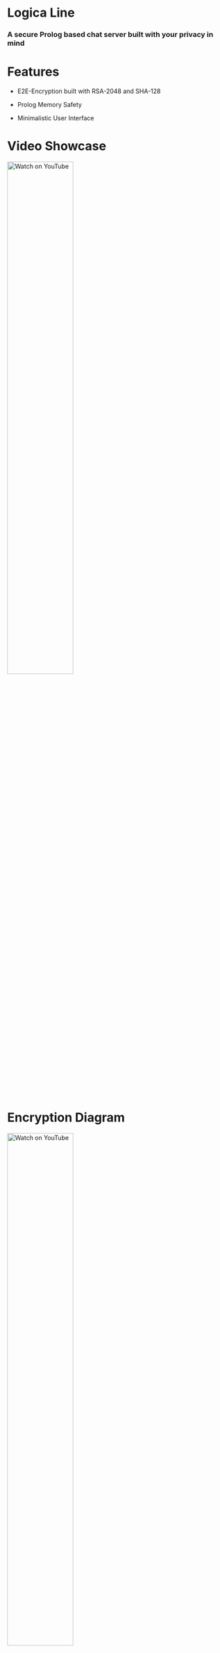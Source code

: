 # Logica Line

### A secure Prolog based chat server built with your privacy in mind

# Features

  * E2E-Encryption built with RSA-2048 and SHA-128

  * Prolog Memory Safety

  * Minimalistic User Interface

# Video Showcase

<a href="https://www.youtube.com/watch?v=zRJ24DS3l5U">
  <img src="https://img.youtube.com/vi/zRJ24DS3l5U/0.jpg" style="width:55%;" alt="Watch on YouTube">
</a>

# Encryption Diagram

<img src="https://github.com/user-attachments/assets/a3ab212c-41ed-4f85-83da-47dc2084916d" style="width:55%;" alt="Watch on YouTube">

# Images

<img src="https://github.com/user-attachments/assets/bcd1bd5f-7190-4550-98b5-fa1977d08265" style="width:55%;">

# Made by

## [Fabio Semedo](https://github.com/FabioSemedo), [Gabriel Carlos](https://github.com/Furkhtmensch), [Gonçalo Branquinho](https://github.com/GoncaloBranquinho), [Gustavo dos Santos](https://github.com/Denellyne)
